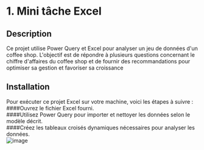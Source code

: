 # 1. Mini tâche Excel
## Description 
Ce projet utilise Power Query et Excel pour analyser un jeu de données d'un coffee shop. L'objectif est de répondre à plusieurs questions concernant le chiffre d'affaires du coffee shop et de fournir des recommandations pour optimiser sa gestion et favoriser sa croissance
## Installation
Pour exécuter ce projet Excel sur votre machine, voici les étapes à suivre :  
####Ouvrez le fichier Excel fourni.  
####Utilisez Power Query pour importer et nettoyer les données selon le modèle décrit.  
####Créez les tableaux croisés dynamiques nécessaires pour analyser les données.  
![image](https://github.com/user-attachments/assets/9c51946d-3a97-4b68-8d49-30ad48bc1c9f)

